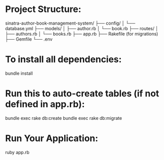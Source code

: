 # Project Structure:
sinatra-author-book-management-system/
├── config/
│   └── database.yml
├── models/
│   ├── author.rb
│   └── book.rb
├── routes/
│   ├── authors.rb
│   └── books.rb
├── app.rb
├── Rakefile    (for migrations)
├── Gemfile
└── .env


# To install all dependencies:
bundle install

# Run this to auto-create tables (if not defined in app.rb):
bundle exec rake db:create
bundle exec rake db:migrate


# Run Your Application:
ruby app.rb